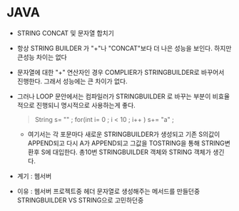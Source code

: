 # JAVA

* STRING CONCAT 및 문자열 합치기
 * 항상 STRING BUILDER 가 "+"나 "CONCAT"보다 더 나은 성능을 보인다. 하지만 큰성능 차이는 없다
 * 문자열에 대한 "+" 연산자인 경우 COMPLIER가 STRINGBUILDER로 바꾸어서 진행한다. 그래서 성능에는 큰 차이가 없다.
 * 그러나 LOOP 문안에서는 컴파일러가 STRINGBUILDER 로 바꾸는 부분이 비효율적으로 진행되니 명시적으로 사용하는게 좋다.
    > String s= "" ;
    >  for(int i= 0 ; i < 10 ; i++ )
    >  s+= "a" ;

    * 여기서는 각 포문마다 새로운 STRINGBUILDER가 생성되고 기존 S의값이 APPEND되고 다시 A가 APPEND되고 그값을 TOSTRING을 통해 STRING변환후 S에 대입한다. 총10번 STRINGBUILDER 객체와 STRING 객체가 생긴다.
  * 계기 : 웹서버
  * 이유 : 웹서버 프로젝트중 헤더 문자열로 생성해주는 메서드를 만들던중 STRINGBUILDER VS STRING으로 고민하던중
